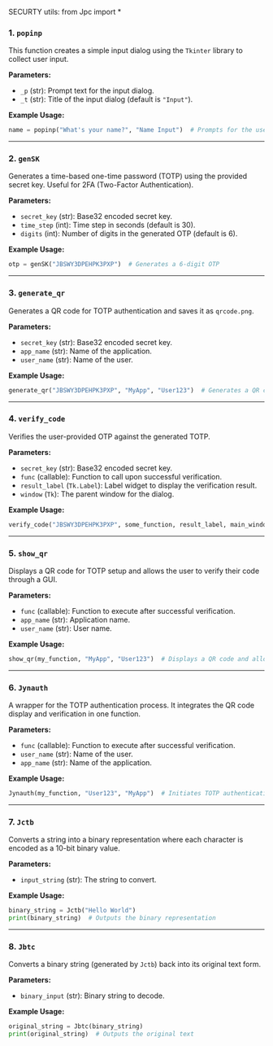 SECURTY utils: from Jpc import *

### **1. `popinp`**

This function creates a simple input dialog using the `Tkinter` library to collect user input.

**Parameters:**
- `_p` (str): Prompt text for the input dialog.
- `_t` (str): Title of the input dialog (default is `"Input"`).

**Example Usage:**
```python
name = popinp("What's your name?", "Name Input")  # Prompts for the user's name
```

---

### **2. `genSK`**

Generates a time-based one-time password (TOTP) using the provided secret key. Useful for 2FA (Two-Factor Authentication).

**Parameters:**
- `secret_key` (str): Base32 encoded secret key.
- `time_step` (int): Time step in seconds (default is 30).
- `digits` (int): Number of digits in the generated OTP (default is 6).

**Example Usage:**
```python
otp = genSK("JBSWY3DPEHPK3PXP")  # Generates a 6-digit OTP
```

---

### **3. `generate_qr`**

Generates a QR code for TOTP authentication and saves it as `qrcode.png`.

**Parameters:**
- `secret_key` (str): Base32 encoded secret key.
- `app_name` (str): Name of the application.
- `user_name` (str): Name of the user.

**Example Usage:**
```python
generate_qr("JBSWY3DPEHPK3PXP", "MyApp", "User123")  # Generates a QR code
```

---

### **4. `verify_code`**

Verifies the user-provided OTP against the generated TOTP.

**Parameters:**
- `secret_key` (str): Base32 encoded secret key.
- `func` (callable): Function to call upon successful verification.
- `result_label` (`Tk.Label`): Label widget to display the verification result.
- `window` (`Tk`): The parent window for the dialog.

**Example Usage:**
```python
verify_code("JBSWY3DPEHPK3PXP", some_function, result_label, main_window)  # Verifies OTP
```

---

### **5. `show_qr`**

Displays a QR code for TOTP setup and allows the user to verify their code through a GUI.

**Parameters:**
- `func` (callable): Function to execute after successful verification.
- `app_name` (str): Application name.
- `user_name` (str): User name.

**Example Usage:**
```python
show_qr(my_function, "MyApp", "User123")  # Displays a QR code and allows OTP verification
```

---

### **6. `Jynauth`**

A wrapper for the TOTP authentication process. It integrates the QR code display and verification in one function.

**Parameters:**
- `func` (callable): Function to execute after successful verification.
- `user_name` (str): Name of the user.
- `app_name` (str): Name of the application.

**Example Usage:**
```python
Jynauth(my_function, "User123", "MyApp")  # Initiates TOTP authentication
```

---

### **7. `Jctb`**

Converts a string into a binary representation where each character is encoded as a 10-bit binary value.

**Parameters:**
- `input_string` (str): The string to convert.

**Example Usage:**
```python
binary_string = Jctb("Hello World")
print(binary_string)  # Outputs the binary representation
```

---

### **8. `Jbtc`**

Converts a binary string (generated by `Jctb`) back into its original text form.

**Parameters:**
- `binary_input` (str): Binary string to decode.

**Example Usage:**
```python
original_string = Jbtc(binary_string)
print(original_string)  # Outputs the original text
```